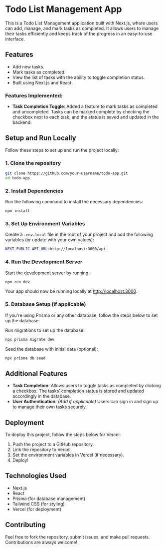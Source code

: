 # Todo List Management App

This is a Todo List Management application built with Next.js, where users can add, manage, and mark tasks as completed. It allows users to manage their tasks efficiently and keeps track of the progress in an easy-to-use interface.

## Features

- Add new tasks.
- Mark tasks as completed.
- View the list of tasks with the ability to toggle completion status.
- Built using Next.js and React.

### Features Implemented:
- **Task Completion Toggle**: Added a feature to mark tasks as completed and uncompleted. Tasks can be marked complete by checking the checkbox next to each task, and the status is saved and updated in the backend.

## Setup and Run Locally

Follow these steps to set up and run the project locally:

### 1. Clone the repository

```bash
git clone https://github.com/your-username/todo-app.git
cd todo-app
```

### 2. Install Dependencies
Run the following command to install the necessary dependencies:

```bash
npm install
```

### 3. Set Up Environment Variables
Create a `.env.local` file in the root of your project and add the following variables (or update with your own values):

```bash
NEXT_PUBLIC_API_URL=http://localhost:3000/api
```

### 4. Run the Development Server
Start the development server by running:

```bash
npm run dev
```

Your app should now be running locally at [http://localhost:3000](http://localhost:3000).

### 5. Database Setup (if applicable)
If you're using Prisma or any other database, follow the steps below to set up the database:

Run migrations to set up the database:

```bash
npx prisma migrate dev
```

Seed the database with initial data (optional):

```bash
npx prisma db seed
```

## Additional Features
- **Task Completion**: Allows users to toggle tasks as completed by clicking a checkbox. The tasks’ completion status is stored and updated accordingly in the database.
- **User Authentication**: *(Add if applicable)* Users can sign in and sign up to manage their own tasks securely.

## Deployment
To deploy this project, follow the steps below for Vercel:

1. Push the project to a GitHub repository.
2. Link the repository to Vercel.
3. Set the environment variables in Vercel (if necessary).
4. Deploy!

## Technologies Used
- Next.js
- React
- Prisma (for database management)
- Tailwind CSS (for styling)
- Vercel (for deployment)

## Contributing
Feel free to fork the repository, submit issues, and make pull requests. Contributions are always welcome!
